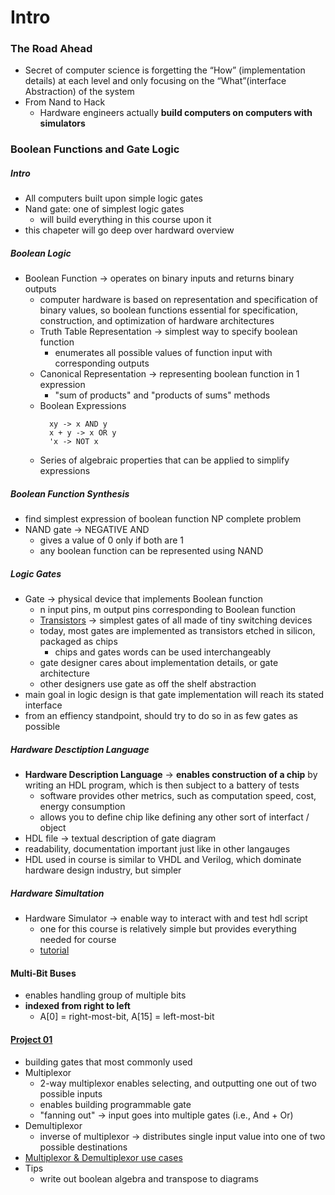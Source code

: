 # Intro

### The Road Ahead
* Secret of computer science is forgetting the “How” (implementation details) at each level and only focusing on the “What”(interface Abstraction) of the system
* From Nand to Hack
  * Hardware engineers actually **build computers on computers with simulators**

### Boolean Functions and Gate Logic
##### Intro
* All computers built upon simple logic gates
* Nand gate: one of simplest logic gates
  * will build everything in this course upon it
* this chapeter will go deep over hardward overview
##### Boolean Logic
* Boolean Function -> operates on binary inputs and returns binary outputs
  * computer hardware is based on representation and specification of binary values, so boolean functions essential for specification, construction, and optimization of hardware architectures
  * Truth Table Representation -> simplest way to specify boolean function
    * enumerates all possible values of function input with corresponding outputs
  * Canonical Representation -> representing boolean function in 1 expression
    * "sum of products" and "products of sums" methods
  * Boolean Expressions
    ```
      xy -> x AND y
      x + y -> x OR y
      'x -> NOT x
    ```
  * Series of algebraic properties that can be applied to simplify expressions
##### Boolean Function Synthesis
* find simplest expression of boolean function NP complete problem
* NAND gate -> NEGATIVE AND
  * gives a value of 0 only if both are 1
  * any boolean function can be represented using NAND
##### Logic Gates
* Gate -> physical device that implements Boolean function
  * n input pins, m output pins corresponding to Boolean function
  * [Transistors](https://www.explainthatstuff.com/howtransistorswork.html) -> simplest gates of all made of tiny switching devices
  * today, most gates are implemented as transistors etched in silicon, packaged as chips
    * chips and gates words can be used interchangeably
  * gate designer cares about implementation details, or gate architecture
  * other designers use gate as off the shelf abstraction
* main goal in logic design is that gate implementation will reach its stated interface
* from an effiency standpoint, should try to do so in as few gates as possible
##### Hardware Desctiption Language
* **Hardware Description Language** -> **enables construction of a chip** by writing an HDL program, which is then subject to a battery of tests
  * software provides other metrics, such as computation speed, cost, energy consumption
  * allows you to define chip like defining any other sort of interfact / object
* HDL file -> textual description of gate diagram
* readability, documentation important just like in other langauges
* HDL used in course is similar to VHDL and Verilog, which dominate hardware design industry, but simpler
##### Hardware Simultation
* Hardware Simulator -> enable way to interact with and test hdl script
  * one for this course is relatively simple but provides everything needed for course
  * [tutorial](http://nand2tetris.org/tutorials/PDF/Hardware%20Simulator%20Tutorial.pdf)
#### Multi-Bit Buses
* enables handling group of multiple bits
* **indexed from right to left**
  * A[0] = right-most-bit, A[15] = left-most-bit
#### [Project 01](http://nand2tetris.org/01.php)
* building gates that most commonly used
* Multiplexor
  * 2-way multiplexor enables selecting, and outputting one out of two possible inputs
  * enables building programmable gate
  * "fanning out" -> input goes into multiple gates (i.e., And + Or)
* Demultiplexor
  * inverse of multiplexor -> distributes single input value into one of two possible destinations
* [Multiplexor & Demultiplexor use cases](https://www.elprocus.com/what-is-multiplexer-and-de-multiplexer-types-and-its-applications/)
* Tips
  * write out boolean algebra and transpose to diagrams
